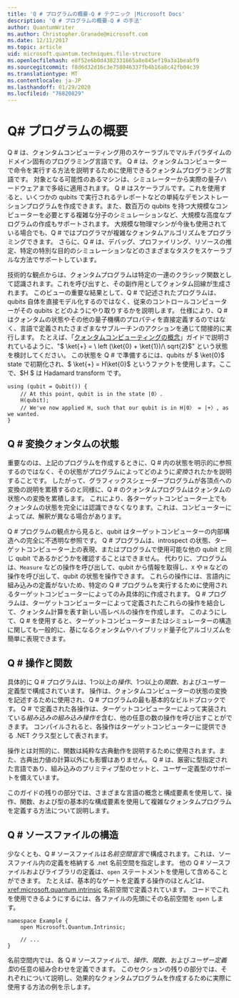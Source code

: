 ```yaml
---
title: 'Q # プログラムの概要-Q # テクニック |Microsoft Docs'
description: 'Q # プログラムの概要-Q # の手法'
author: QuantumWriter
ms.author: Christopher.Granade@microsoft.com
ms.date: 12/11/2017
ms.topic: article
uid: microsoft.quantum.techniques.file-structure
ms.openlocfilehash: e8f52e6b0d4382331665a8e845ef19a3a1beabf9
ms.sourcegitcommit: f8d6d32d16c3e758046337fb4b16a8c42fb04c39
ms.translationtype: MT
ms.contentlocale: ja-JP
ms.lasthandoff: 01/29/2020
ms.locfileid: "76820829"
---
```

# <a name="q-program-overview"></a>Q# プログラムの概要

Q # は、クォンタムコンピューティング用のスケーラブルでマルチパラダイムのドメイン固有のプログラミング言語です。 Q # は、クォンタムコンピューターで命令を実行する方法を説明するために使用できるクォンタムプログラミング言語です。 対象となる可能性のあるマシンは、シミュレーターから実際の量子ハードウェアまで多岐に適用されます。 Q # はスケーラブルです。これを使用すると、いくつかの qubits で実行されるテレポートなどの単純なデモンストレーションプログラムを作成できます。また、数百万の qubits を持つ大規模なコンピューターを必要とする複雑な分子のシミュレーションなど、大規模な高度なプログラムの作成もサポートされます。 大規模な物理マシンが今後も使用されている場合でも、Q # ではプログラマが複雑なクォンタムアルゴリズムをプログラミングできます。 さらに、Q # は、デバッグ、プロファイリング、リソースの推定、特定の特別な目的のシミュレーションなどのさまざまなタスクをスケーラブルな方法でサポートしています。 

技術的な観点からは、クォンタムプログラムは特定の一連のクラシック関数として認識されます。これを呼び出すと、その副作用としてクォンタム回線が生成されます。 このビューの重要な結果として、Q # で記述されたプログラムは、qubits 自体を直接モデル化するのではなく、従来のコントロールコンピューターがその qubits とどのようにやり取りするかを説明します。
仕様により、Q # はクォンタムの状態やその他の量子機構のプロパティを直接定義するのではなく、言語で定義されたさまざまなサブルーチンのアクションを通じて間接的に実行します。
たとえば、「[クォンタムコンピューティングの概念](xref:microsoft.quantum.concepts.intro)」ガイドで説明されているように、"$ \ket{+} = \ left (\ket{0} + \ket{1})/\ sqrt{2}$" という状態を検討してください。
この状態を Q # で準備するには、qubits が $ \ket{0}$ state で初期化され、$ \ket{+} = H\ket{0}$ というファクトを使用します。ここで、$H $ は Hadamard transform です。

```qsharp
using (qubit = Qubit()) {
    // At this point, qubit is in the state |0〉.
    H(qubit);
    // We've now applied H, such that our qubit is in H|0〉 = |+〉, as we wanted.
}
```
## <a name="q-tranformations-of-quantum-states"></a>Q # 変換クォンタムの状態

重要なのは、上記のプログラムを作成するときに、Q # 内の状態を明示的に参照するのではなく、その状態がプログラムによってどのように*変換*されたかを説明することです。
したがって、グラフィックスシェーダープログラムが各頂点への変換の説明を累積するのと同様に、Q # のクォンタムプログラムはクォンタムの状態への変換を累積します。
これにより、各ターゲットコンピューター上でもクォンタムの状態を完全には認識できなくなります。これは、コンピューターによって*は*、解釈が異なる場合があります。 

Q # プログラムの観点から見ると、qubit はターゲットコンピューターの内部構造への完全に不透明な参照です。
Q # プログラムは、introspect の状態、ターゲットコンピューター上の表現、またはプログラムで使用可能な他の qubit と同じ qubit であるかどうかを確認することはできません。
代わりに、プログラムは、`Measure` などの操作を呼び出して、qubit から情報を取得し、`X` や `H` などの操作を呼び出して、qubit の状態を操作できます。
これらの操作には、言語内に組み込みの定義がないため、特定の Q # プログラムを実行するために使用されるターゲットコンピューターによってのみ具体的に作成されます。
Q # プログラムは、ターゲットコンピューターによって定義されたこれらの操作を結合して、クォンタム計算を表す新しい高レベルの操作を作成します。
このようにして、Q # を使用すると、ターゲットコンピューターまたはシミュレーターの構造に関しても一般的に、基になるクォンタムやハイブリッド量子化アルゴリズムを簡単に表現できます。

## <a name="q-operations-and-functions"></a>Q # 操作と関数

具体的に Q # プログラムは、1つ以上の*操作*、1つ以上の*関数*、およびユーザー定義型で構成されています。 操作は、クォンタムコンピューターの状態の変換を記述するために使用され、Q # プログラムの最も基本的なビルドブロックです。 Q # で定義された各操作は、ターゲットコンピューターによって実装されている*組み込みの組み込み操作を*含む、他の任意の数の操作を呼び出すことができます。
コンパイルされると、各操作はターゲットコンピューターに提供できる .NET クラス型として表されます。

操作とは対照的に、関数は純粋な古典動作を説明するために使用されます。また、古典出力値の計算以外にも影響はありません。 Q # は、厳密に型指定された言語であり、組み込みのプリミティブ型のセットと、ユーザー定義型のサポートを備えています。 

このガイドの残りの部分では、さまざまな言語の概念と構成要素を使用して、操作、関数、および型の基本的な構成要素を使用して複雑なクォンタムプログラムを定義する方法について説明します。 

## <a name="structure-of-q-source-files"></a>Q # ソースファイルの構造

少なくとも、Q # ソースファイルは*名前空間宣言*で構成されます。これは、ソースファイル内の定義を格納する .net 名前空間を指定します。
他の Q # ソースファイルおよびライブラリの定義は、`open` ステートメントを使用して含めることができます。
たとえば、基本的なゲートを定義する操作のほとんどは、<xref:microsoft.quantum.intrinsic> 名前空間で定義されています。
コードでこれを使用できるようにするには、各ファイルの先頭にその名前空間を `open` します。

```qsharp
namespace Example {
    open Microsoft.Quantum.Intrinsic;

    // ...
}
```

名前空間内では、各 Q # ソースファイルで、*操作*、*関数*、および*ユーザー定義型*の任意の組み合わせを定義できます。
このセクションの残りの部分では、それぞれについて説明し、効果的なクォンタムプログラムを作成するために実際に使用する方法の例を示します。

